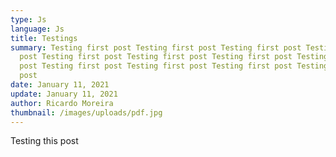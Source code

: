 ```yaml
---
type: Js
language: Js
title: Testings
summary: Testing first post Testing first post Testing first post Testing first
  post Testing first post Testing first post Testing first post Testing first
  post Testing first post Testing first post Testing first post Testing first
  post
date: January 11, 2021
update: January 11, 2021
author: Ricardo Moreira
thumbnail: /images/uploads/pdf.jpg
---
```

Testing this post